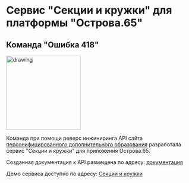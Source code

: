 # Сервис "Секции и кружки" для платформы "Острова.65"
## Команда "Ошибка 418"
<img src="https://github.com/user-attachments/assets/63ad1590-4895-455c-b817-502eeda54f70" alt="drawing" width="200"/>

Команда при помощи реверс инжиниринга API сайта [персонифицированного дополнительного образования](https://pfdo.ru/) разработала сервис "Секции и кружки" для приложения Острова.65. 

Созданная документация к API размещена по адресу: [документация](http://pfdo-o65.site/build/index.html)

Демо сервиса доступно по адресу: [Секции и кружки](http://pfdo-o65.site/index.html)
